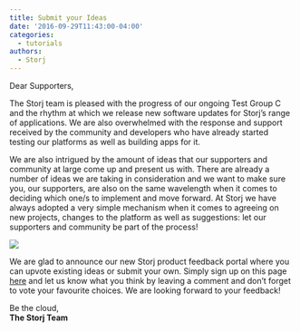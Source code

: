 ```yaml
---
title: Submit your Ideas
date: '2016-09-29T11:43:00-04:00'
categories:
  - tutorials
authors:
  - Storj
---
```

Dear Supporters,  
  
The Storj team is pleased with the progress of our ongoing Test Group C and the rhythm at which we release new software updates for Storj’s range of applications. We are also overwhelmed with the response and support received by the community and developers who have already started testing our platforms as well as building apps for it.  
  
We are also intrigued by the amount of ideas that our supporters and community at large come up and present us with. There are already a number of ideas we are taking in consideration and we want to make sure you, our supporters, are also on the same wavelength when it comes to deciding which one/s to implement and move forward. At Storj we have always adopted a very simple mechanism when it comes to agreeing on new projects, changes to the platform as well as suggestions: let our supporters and community be part of the process!  
  

![](img/subm.png)

  
We are glad to announce our new Storj product feedback portal where you can upvote existing ideas or submit your own. Simply sign up on this page [here](http://storj.us8.list-manage.com/track/click?u=edba9fc4ce8b9095a31859cba&id=5b44733247&e=813daa4cbf) and let us know what you think by leaving a comment and don’t forget to vote your favourite choices. We are looking forward to your feedback!  

  
Be the cloud,  
**The Storj Team**
